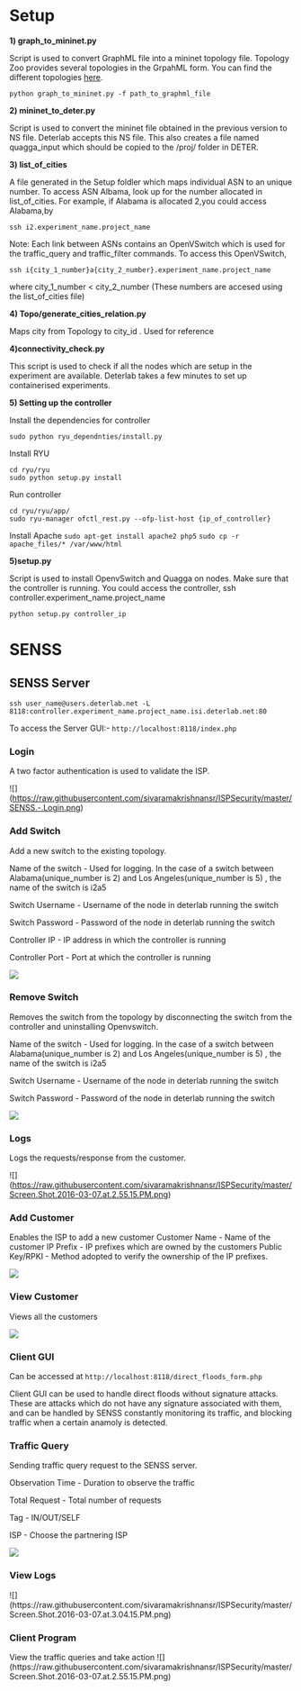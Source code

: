 <h1>Setup</h1>

**1) graph_to_mininet.py**

Script is used to convert GraphML file into a mininet topology file. Topology Zoo provides several topologies in the GrpahML form. You can find the different topologies [here](http://www.topology-zoo.org/dataset.html).

`python graph_to_mininet.py -f path_to_graphml_file`

**2) mininet_to_deter.py**

Script is used to convert the mininet file obtained in the previous version to NS file. Deterlab accepts this NS file. This also creates a file named quagga_input which should be copied to the /proj/ folder in DETER. 

**3) list_of_cities**

A file generated in the Setup foldler which maps individual ASN to an unique number.
To access ASN Albama, look up for the number allocated in list_of_cities. For example, if Alabama is allocated 2,you could access Alabama,by

`ssh i2.experiment_name.project_name`

Note:
Each link between ASNs contains an OpenVSwitch which is used for the traffic_query and traffic_filter commands. To access this OpenVSwitch,

`ssh i{city_1_number}a{city_2_number}.experiment_name.project_name`

where city_1_number < city_2_number (These numbers are accesed using the list_of_cities file)

**4) Topo/generate_cities_relation.py**

Maps city from Topology to city_id . Used for reference

**4)connectivity_check.py**

This script is used to check if all the nodes which are setup in the experiment are available. Deterlab takes a few minutes to set up containerised experiments.


**5) Setting up the controller**

Install the dependencies for controller

`sudo python ryu_dependnties/install.py`

Install RYU

`cd ryu/ryu`<br />
`sudo python setup.py install`

Run controller

`cd ryu/ryu/app/`<br/>
`sudo ryu-manager ofctl_rest.py --ofp-list-host {ip_of_controller}`

Install Apache
`sudo apt-get install apache2 php5`
`sudo cp -r apache_files/* /var/www/html`

**5)setup.py**

Script is used to install OpenvSwitch and Quagga on nodes. Make sure that the controller is running. You could access the controller,
ssh controller.experiment_name.project_name

`python setup.py controller_ip`


<h1>SENSS</h1>

<h2>SENSS Server</h2>

`ssh user_name@users.deterlab.net -L 8118:controller.experiment_name.project_name.isi.deterlab.net:80`

To access the Server GUI:-
`http://localhost:8118/index.php`

<h3>Login</h3> 

A two factor authentication is used to validate the ISP.

![] (https://raw.githubusercontent.com/sivaramakrishnansr/ISPSecurity/master/SENSS.-.Login.png)

<h3>Add Switch</h3>

Add a new switch to the existing topology.
 
Name of the switch - Used for logging. In the case of a switch between Alabama(unique_number is 2) and Los Angeles(unique_number is 5) , the name of the switch is i2a5

Switch Username - Username of the node in deterlab running the switch

Switch Password - Password of the node in deterlab running the switch

Controller IP - IP address in which the controller is running

Controller Port - Port at which the controller is running

![](https://raw.githubusercontent.com/sivaramakrishnansr/ISPSecurity/master/SENSS.-.Add.Switch.png)

<h3>Remove Switch</h3>

Removes the switch from the topology by disconnecting the switch from the controller and uninstalling Openvswitch. 

Name of the switch - Used for logging. In the case of a switch between Alabama(unique_number is 2) and Los Angeles(unique_number is 5) , the name of the switch is i2a5

Switch Username - Username of the node in deterlab running the switch

Switch Password - Password of the node in deterlab running the switch

![](https://raw.githubusercontent.com/sivaramakrishnansr/ISPSecurity/master/SENSS.-.Remove.Switch.png)

<h3>Logs</h3>

Logs the requests/response from the customer.

![] (https://raw.githubusercontent.com/sivaramakrishnansr/ISPSecurity/master/Screen.Shot.2016-03-07.at.2.55.15.PM.png)

<h3>Add Customer</h3>

Enables the ISP to add a new customer
Customer Name - Name of the customer
IP Prefix - IP prefixes which are owned by the customers
Public Key/RPKI - Method adopted to verify the ownership of the IP prefixes.

![](https://raw.githubusercontent.com/sivaramakrishnansr/ISPSecurity/master/SENSS.-.Add.Customer.png)

<h3>View Customer</h3>

Views all the customers

![](https://raw.githubusercontent.com/sivaramakrishnansr/ISPSecurity/master/SENSS.-.View.Customer.png)



<h3>Client GUI</h3>

Can be accessed at `http://localhost:8118/direct_floods_form.php`

Client GUI can be used to handle direct floods without signature attacks. These are attacks which do not have any signature associated with them, and can be handled by SENSS constantly monitoring its traffic, and blocking traffic when a certain anamoly is detected.

<h3>Traffic Query</h3>

Sending traffic query request to the SENSS server.

Observation Time - Duration to observe the traffic

Total Request - Total number of requests

Tag - IN/OUT/SELF 

ISP - Choose the partnering ISP

![](https://raw.githubusercontent.com/sivaramakrishnansr/ISPSecurity/master/Screen.Shot.2016-03-07.at.3.03.49.PM.png)

<h3>View Logs</h3>
![](https://raw.githubusercontent.com/sivaramakrishnansr/ISPSecurity/master/Screen.Shot.2016-03-07.at.3.04.15.PM.png)

<h3>Client Program</h3>
View the traffic queries and take action
![](https://raw.githubusercontent.com/sivaramakrishnansr/ISPSecurity/master/Screen.Shot.2016-03-07.at.2.55.15.PM.png)

